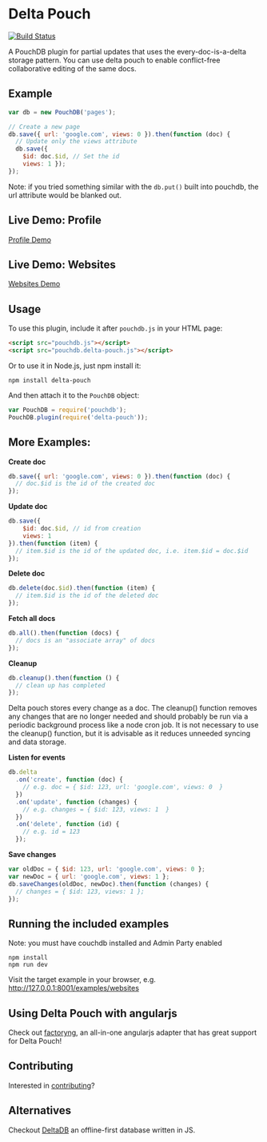 Delta Pouch
=====

[![Build Status](https://travis-ci.org/redgeoff/delta-pouch.svg)](https://travis-ci.org/redgeoff/delta-pouch)

A PouchDB plugin for partial updates that uses the every-doc-is-a-delta storage pattern. You can use delta pouch to enable conflict-free collaborative editing of the same docs.

Example
----

```js
var db = new PouchDB('pages');

// Create a new page
db.save({ url: 'google.com', views: 0 }).then(function (doc) {
  // Update only the views attribute
  db.save({
    $id: doc.$id, // Set the id
    views: 1 });
});
```

Note: if you tried something similar with the `db.put()` built into pouchdb, the url attribute would be blanked out.

Live Demo: Profile
----
[Profile Demo](http://redgeoff.github.io/delta-pouch/examples/profile/?iris)

Live Demo: Websites
----
[Websites Demo](http://redgeoff.github.io/delta-pouch/examples/websites/?iris)

Usage
----

To use this plugin, include it after `pouchdb.js` in your HTML page:

```html
<script src="pouchdb.js"></script>
<script src="pouchdb.delta-pouch.js"></script>
```

Or to use it in Node.js, just npm install it:

```
npm install delta-pouch
```

And then attach it to the `PouchDB` object:

```js
var PouchDB = require('pouchdb');
PouchDB.plugin(require('delta-pouch'));
```

More Examples:
----

**Create doc**
```js
db.save({ url: 'google.com', views: 0 }).then(function (doc) {
  // doc.$id is the id of the created doc
});
```

**Update doc**
```js
db.save({
    $id: doc.$id, // id from creation
    views: 1
}).then(function (item) {
  // item.$id is the id of the updated doc, i.e. item.$id = doc.$id
});
```

**Delete doc**
```js
db.delete(doc.$id).then(function (item) {
  // item.$id is the id of the deleted doc
});
```

**Fetch all docs**
```js
db.all().then(function (docs) {
  // docs is an "associate array" of docs
});
```

**Cleanup**
```js
db.cleanup().then(function () {
  // clean up has completed
});
```
Delta pouch stores every change as a doc. The cleanup() function removes any changes that are no longer needed and should probably be run via a periodic background process like a node cron job. It is not necessary to use the cleanup() function, but it is advisable as it reduces unneeded syncing and data storage.

**Listen for events**
```js
db.delta
  .on('create', function (doc) {
    // e.g. doc = { $id: 123, url: 'google.com', views: 0  }
  })
  .on('update', function (changes) {
    // e.g. changes = { $id: 123, views: 1  }
  })
  .on('delete', function (id) {
    // e.g. id = 123
  });
```

**Save changes**
```js
var oldDoc = { $id: 123, url: 'google.com', views: 0 };
var newDoc = { url: 'google.com', views: 1 };
db.saveChanges(oldDoc, newDoc).then(function (changes) {
  // changes = { $id: 123, views: 1 };
});
```

Running the included examples
----
Note: you must have couchdb installed and Admin Party enabled

    npm install
    npm run dev

Visit the target example in your browser, e.g. http://127.0.0.1:8001/examples/websites

Using Delta Pouch with angularjs
----
Check out [factoryng](https://github.com/redgeoff/factoryng), an all-in-one angularjs adapter that has great support for Delta Pouch!

Contributing
----
Interested in [contributing](CONTRIBUTING.md)?


Alternatives
---
Checkout [DeltaDB](https://github.com/delta-db/deltadb) an offline-first database written in JS.
